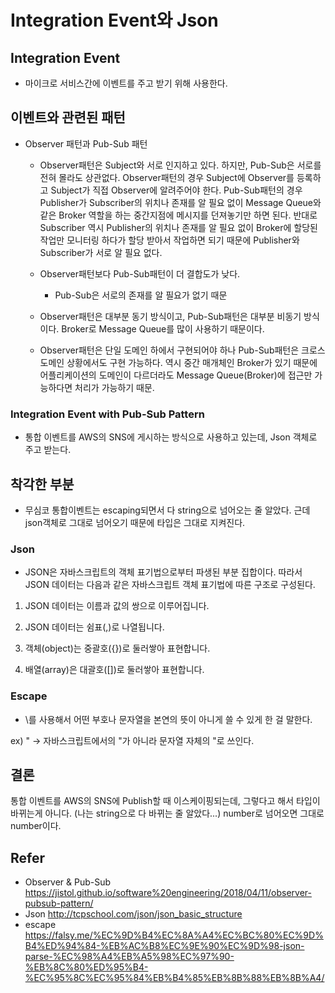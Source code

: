 # Integration Event와 Json

## Integration Event
- 마이크로 서비스간에 이벤트를 주고 받기 위해 사용한다.

## 이벤트와 관련된 패턴
- Observer 패턴과 Pub-Sub 패턴
    + Observer패턴은 Subject와 서로 인지하고 있다. 하지만, Pub-Sub은 서로를 전혀 몰라도 상관없다.
      Observer패턴의 경우 Subject에 Observer를 등록하고 Subject가 직접 Observer에 알려주어야 한다.
      Pub-Sub패턴의 경우 Publisher가 Subscriber의 위치나 존재를 알 필요 없이 Message Queue와 같은 Broker 역할을 하는 중간지점에 메시지를 던져놓기만 하면 된다.
      반대로 Subscriber 역시 Publisher의 위치나 존재를 알 필요 없이 Broker에 할당된 작업만 모니터링 하다가 할당 받아서 작업하면 되기 때문에 Publisher와 Subscriber가 서로 알 필요 없다.

    + Observer패턴보다 Pub-Sub패턴이 더 결합도가 낮다.
      - Pub-Sub은 서로의 존재를 알 필요가 없기 때문

    + Observer패턴은 대부분 동기 방식이고, Pub-Sub패턴은 대부분 비동기 방식이다.
      Broker로 Message Queue를 많이 사용하기 때문이다.

    + Observer패턴은 단일 도메인 하에서 구현되어야 하나 Pub-Sub패턴은 크로스 도메인 상황에서도 구현 가능하다.
      역시 중간 매개체인 Broker가 있기 때문에 어플리케이션의 도메인이 다르더라도 Message Queue(Broker)에 접근만 가능하다면 처리가 가능하기 때문.


### Integration Event with Pub-Sub Pattern
- 통합 이벤트를 AWS의 SNS에 게시하는 방식으로 사용하고 있는데, Json 객체로 주고 받는다.

## 착각한 부분
- 무심코 통합이벤트는 escaping되면서 다 string으로 넘어오는 줄 알았다. 근데 json객체로 그대로 넘어오기 때문에 타입은 그대로 지켜진다.

### Json
- JSON은 자바스크립트의 객체 표기법으로부터 파생된 부분 집합이다. 따라서 JSON 데이터는 다음과 같은 자바스크립트 객체 표기법에 따른 구조로 구성된다.

1. JSON 데이터는 이름과 값의 쌍으로 이루어집니다.

2. JSON 데이터는 쉼표(,)로 나열됩니다.

3. 객체(object)는 중괄호({})로 둘러쌓아 표현합니다.

4. 배열(array)은 대괄호([])로 둘러쌓아 표현합니다.

### Escape
- \를 사용해서 어떤 부호나 문자열을 본연의 뜻이 아니게 쓸 수 있게 한 걸 말한다.

ex) \" -> 자바스크립트에서의 "가 아니라 문자열 자체의 "로 쓰인다.

## 결론
통합 이벤트를 AWS의 SNS에 Publish할 때 이스케이핑되는데, 그렇다고 해서 타입이 바뀌는게 아니다. (나는 string으로 다 바뀌는 줄 알았다...)
number로 넘어오면 그대로 number이다.

## Refer
- Observer & Pub-Sub
https://jistol.github.io/software%20engineering/2018/04/11/observer-pubsub-pattern/
- Json
http://tcpschool.com/json/json_basic_structure
- escape
https://falsy.me/%EC%9D%B4%EC%8A%A4%EC%BC%80%EC%9D%B4%ED%94%84-%EB%AC%B8%EC%9E%90%EC%9D%98-json-parse-%EC%98%A4%EB%A5%98%EC%97%90-%EB%8C%80%ED%95%B4-%EC%95%8C%EC%95%84%EB%B4%85%EB%8B%88%EB%8B%A4/
